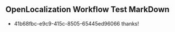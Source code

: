 ## OpenLocalization Workflow Test MarkDown
* 41b68fbc-e9c9-415c-8505-65445ed96066 thanks!

<!--HONumber=Sep16_HO1-->


